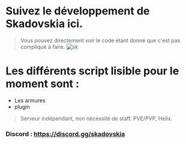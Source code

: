 # Suivez le développement de Skadovskia ici.
> Vous pouvez directement voir le code étant donné que c'est pas compliqué à faire.
![sk](https://cdn.discordapp.com/attachments/926167156939448360/1038222900848758884/skadovskia.png)
# Les différents  script lisible pour le moment sont : 
- Les armures
- plugin

> Serveur indépendant, non nécessité de staff. PVE/PVP, Helix.
### Discord : https://discord.gg/skadovskia
